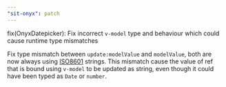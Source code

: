```yaml
---
"sit-onyx": patch
---
```


fix(OnyxDatepicker): Fix incorrect `v-model` type and behaviour which could cause runtime type mismatches

Fix type mismatch between `update:modelValue` and `modelValue`, both are now always using [ISO8601](https://en.wikipedia.org/wiki/ISO_8601) strings.
This mismatch cause the value of ref that is bound using `v-model` to be updated as string, even though it could have been typed as `Date` or `number`.
